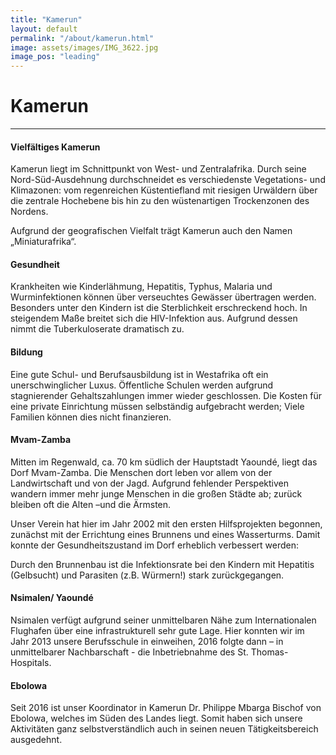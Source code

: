 ```yaml
---
title: "Kamerun"
layout: default
permalink: "/about/kamerun.html"
image: assets/images/IMG_3622.jpg
image_pos: "leading"
---
```


# Kamerun 
---

#### Vielfältiges Kamerun

Kamerun liegt im Schnittpunkt von West- und Zentralafrika. Durch seine Nord-Süd-Ausdehnung durchschneidet es verschiedenste Vegetations- und Klimazonen: vom regenreichen Küstentiefland mit riesigen Urwäldern über die zentrale Hochebene bis hin zu den wüstenartigen Trockenzonen des Nordens.

 Aufgrund der geografischen Vielfalt trägt Kamerun auch den Namen „Miniaturafrika“.

#### Gesundheit

Krankheiten wie Kinderlähmung, Hepatitis, Typhus, Malaria und Wurminfektionen können über verseuchtes Gewässer übertragen werden. Besonders unter den Kindern ist die Sterblichkeit erschreckend hoch. In steigendem Maße breitet sich die HIV-Infektion aus. Aufgrund dessen nimmt die Tuberkuloserate dramatisch zu.

#### Bildung

Eine gute Schul- und Berufsausbildung ist in Westafrika oft ein unerschwinglicher Luxus. Öffentliche Schulen werden aufgrund stagnierender Gehaltszahlungen immer wieder geschlossen. Die Kosten für eine private Einrichtung müssen selbständig aufgebracht werden; Viele Familien können dies nicht finanzieren.

#### Mvam-Zamba

Mitten im Regenwald, ca. 70 km südlich der Hauptstadt Yaoundé, liegt das Dorf Mvam-Zamba. Die Menschen dort leben vor allem von der Landwirtschaft und von der Jagd. Aufgrund fehlender Perspektiven wandern immer mehr junge Menschen in die großen Städte ab; zurück bleiben oft die Alten –und die Ärmsten.

Unser Verein hat hier im Jahr 2002 mit den ersten Hilfsprojekten begonnen, zunächst mit der Errichtung eines Brunnens und eines Wasserturms. Damit konnte der Gesundheitszustand im Dorf erheblich verbessert werden:

Durch den Brunnenbau ist die Infektionsrate bei den Kindern mit Hepatitis (Gelbsucht) und Parasiten (z.B. Würmern!) stark zurückgegangen.

#### Nsimalen/ Yaoundé

Nsimalen verfügt aufgrund seiner unmittelbaren Nähe zum Internationalen Flughafen über eine infrastrukturell sehr gute Lage. Hier konnten wir im Jahr 2013 unsere Berufsschule in einweihen, 2016 folgte dann – in unmittelbarer Nachbarschaft - die Inbetriebnahme des St. Thomas-Hospitals.

#### Ebolowa

Seit 2016 ist unser Koordinator in Kamerun Dr. Philippe Mbarga Bischof von Ebolowa, welches im Süden des Landes liegt. Somit haben sich unsere Aktivitäten ganz selbstverständlich auch in seinen neuen Tätigkeitsbereich ausgedehnt.